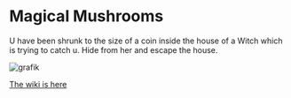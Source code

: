 # Magical Mushrooms
U have been shrunk to the size of a coin inside the house of a Witch which is trying to catch u. 
Hide from her and escape the house.

![grafik](https://github.com/Aventero/MagicalMushrooms/assets/52967743/3dcb38cb-d7ac-42c2-8e2f-7367c38eff64)


[The wiki is here](https://github.com/Aventero/MagicalMushrooms/wiki)
